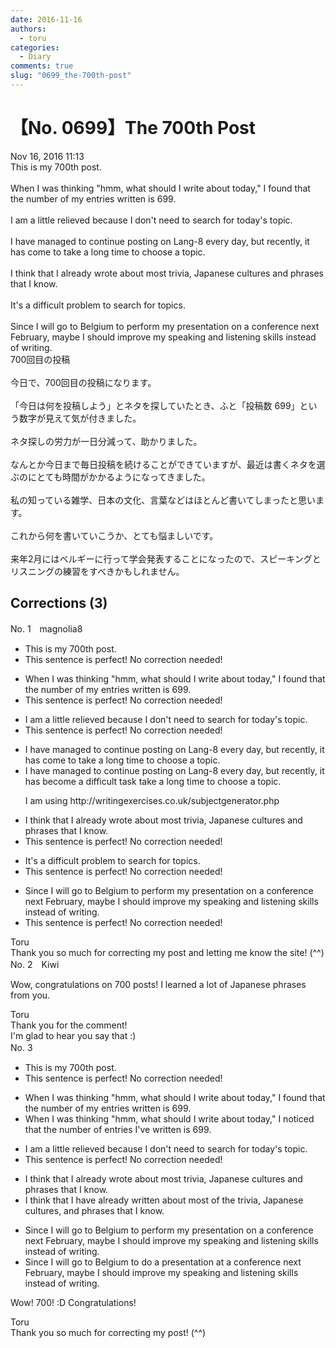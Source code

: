 ```yaml
---
date: 2016-11-16
authors:
  - toru
categories:
  - Diary
comments: true
slug: "0699_the-700th-post"
---
```


# 【No. 0699】The 700th Post
<div class="date">Nov 16, 2016 11:13</div>
<div id="post"><div id="body_show_ori">
This is my 700th post.<br/><br/>When I was thinking "hmm, what should I write about today," I found that the number of my entries written is 699.<br/><br/>I am a little relieved because I don't need to search for today's topic.<br/><br/>I have managed to continue posting on Lang-8 every day, but recently, it has come to take a long time to choose a topic.<br/><br/>I think that I already wrote about most trivia, Japanese cultures and phrases that I know.<br/><br/>It's a difficult problem to search for topics.<br/><br/>Since I will go to Belgium to perform my presentation on a conference next February, maybe I should improve my speaking and listening skills instead of writing.
</div></div>

<!-- more -->

<div id="post_ja"><div id="body_show_mo">
700回目の投稿<br/><br/>今日で、700回目の投稿になります。<br/><br/>「今日は何を投稿しよう」とネタを探していたとき、ふと「投稿数 699」という数字が見えて気が付きました。<br/><br/>ネタ探しの労力が一日分減って、助かりました。<br/><br/>なんとか今日まで毎日投稿を続けることができていますが、最近は書くネタを選ぶのにとても時間がかかるようになってきました。<br/><br/>私の知っている雑学、日本の文化、言葉などはほとんど書いてしまったと思います。<br/><br/>これから何を書いていこうか、とても悩ましいです。<br/><br/>来年2月にはベルギーに行って学会発表することになったので、スピーキングとリスニングの練習をすべきかもしれません。
</div></div>

## Corrections (3)
<div id="block"><div class="first_name"> No. 1　<span class="just_name">magnolia8</span></div><div id="block2">
<ul class="correction_field">
<li class="incorrect">This is my 700th post.</li>
<li class="corrected perfect">This sentence is perfect! No correction needed!</li>
</ul>
<ul class="correction_field">
<li class="incorrect">When I was thinking "hmm, what should I write about today," I found that the number of my entries written is 699.</li>
<li class="corrected perfect">This sentence is perfect! No correction needed!</li>
</ul>
<ul class="correction_field">
<li class="incorrect">I am a little relieved because I don't need to search for today's topic.</li>
<li class="corrected perfect">This sentence is perfect! No correction needed!</li>
</ul>
<ul class="correction_field">
<li class="incorrect">I have managed to continue posting on Lang-8 every day, but recently, it has come to take a long time to choose a topic.</li>
<li class="corrected correct">
I <span class="sline"><span class="f_red">have </span></span>managed to continue posting on Lang-8 every day, but recently, it has <span class="f_blue">become a difficult task</span> <span class="f_red"><span class="sline"> take a long time</span></span> to choose a topic.
<p class="correction_comment">I am using http://writingexercises.co.uk/subjectgenerator.php</p>
</li>
</ul>
<ul class="correction_field">
<li class="incorrect">I think that I already wrote about most trivia, Japanese cultures and phrases that I know.</li>
<li class="corrected perfect">This sentence is perfect! No correction needed!</li>
</ul>
<ul class="correction_field">
<li class="incorrect">It's a difficult problem to search for topics.</li>
<li class="corrected perfect">This sentence is perfect! No correction needed!</li>
</ul>
<ul class="correction_field">
<li class="incorrect">Since I will go to Belgium to perform my presentation on a conference next February, maybe I should improve my speaking and listening skills instead of writing.</li>
<li class="corrected perfect">This sentence is perfect! No correction needed!</li>
</ul>
</div><div class="name"><span class="just_name">Toru</span><br>
Thank you so much for correcting my post and letting me know the site! (^^)
</div>
</div>
<div id="block"><div class="first_name"> No. 2　<span class="just_name">Kiwi</span></div><div id="block2">
<p class="comment_small">
 Wow, congratulations on 700 posts! I learned a lot of Japanese phrases from you.
</p>

</div><div class="name"><span class="just_name">Toru</span><br>
Thank you for the comment!<br/>I'm glad to hear you say that :)
</div>
</div>
<div id="block"><div class="first_name"> No. 3　<span class="just_name"></span></div><div id="block2">
<ul class="correction_field">
<li class="incorrect">This is my 700th post.</li>
<li class="corrected perfect">This sentence is perfect! No correction needed!</li>
</ul>
<ul class="correction_field">
<li class="incorrect">When I was thinking "hmm, what should I write about today," I found that the number of my entries written is 699.</li>
<li class="corrected correct">
When I was thinking "hmm, what should I write about today," I <span class="f_blue">noticed</span> that the number of entries <span class="f_blue">I've </span>written is 699.
</li>
</ul>
<ul class="correction_field">
<li class="incorrect">I am a little relieved because I don't need to search for today's topic.</li>
<li class="corrected perfect">This sentence is perfect! No correction needed!</li>
</ul>
<ul class="correction_field">
<li class="incorrect">I think that I already wrote about most trivia, Japanese cultures and phrases that I know.</li>
<li class="corrected correct">
I think that I <span class="f_blue">have </span>already <span class="f_blue">written</span> about most <span class="f_blue">of the </span>trivia, Japanese culture<span class="f_red"><span class="sline">s</span></span><span class="f_blue">,</span> and phrases that I know.
</li>
</ul>
<ul class="correction_field">
<li class="incorrect">Since I will go to Belgium to perform my presentation on a conference next February, maybe I should improve my speaking and listening skills instead of writing.</li>
<li class="corrected correct">
Since I will go to Belgium to <span class="f_blue">do a</span> presentation <span class="f_blue">at</span> a conference next February, maybe I should improve my speaking and listening skills instead of writing.
</li>
</ul>
<p class="comment_small">
 Wow! 700! :D Congratulations!
</p>

</div><div class="name"><span class="just_name">Toru</span><br>
Thank you so much for correcting my post! (^^)
</div>
</div>
